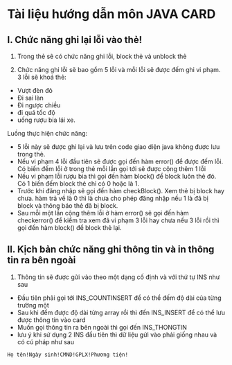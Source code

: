 # Tài liệu hướng dẫn môn JAVA CARD 
## I. Chức năng ghi lại lỗi vào thẻ! 
1. Trong thẻ sẽ có chức năng ghi lỗi, block thẻ và unblock thẻ

2. Chức năng ghi lỗi sẽ bao gồm 5 lỗi và mỗi lỗi sẽ được đếm ghi vi phạm. 3 lỗi sẽ khoá thẻ: 
* Vượt đèn đỏ
* Đi sai làn 
* Đi ngược chiều 
* đi quá tốc độ 
* uống rượu bia lái xe. 

Luồng thực hiện chức năng: 
* 5 lỗi này sẽ được ghi lại và lưu trên code giao diện java không được lưu trong thẻ. 
* Nếu vi phạm 4 lỗi đầu tiên sẽ được gọi đến hàm error() để được đếm lỗi. Có biến đếm lỗi ở trong thẻ mỗi
lần gọi tới sẽ được cộng thêm 1 lỗi 
* Nếu vi phạm lỗi rượu bia thì gọi đến hàm block() để block luôn thẻ đó. Có 1 biến đếm block thẻ chỉ có 0 hoặc là 1. 
* Trước khi đăng nhập sẽ gọi đến hàm checkBlock(). Xem thẻ bị block hay chưa. hàm trả về là 0 thì là chưa cho phép đăng nhập nếu 1 là đã bị block và thông báo thẻ đã bị block. 
* Sau mỗi một lần cộng thêm lỗi ở hàm error() sẽ gọi đến hàm checkerror() để kiểm tra xem đã vi phạm 3 lỗi hay chưa nếu 3 lỗi rồi thì gọi đến hàm block() để block thẻ lại.

## II. Kịch bản chức năng ghi thông tin và in thông tin ra bên ngoài

1. Thông tin sẽ được gửi vào theo một dạng cố định và với thứ tự INS như sau
* Đầu tiên phải gọi tới INS_COUNTINSERT để có thể đếm độ dài của từng trường một
* Sau khi đếm được độ dài từng array rồi thì đến INS_INSERT để có thể lưu được thông tin vào card 
* Muốn gọi thông tin ra bên ngoài thì gọi đến INS_THONGTIN
* lưu ý khi sử dụng 2 INS đầu tiên thì dữ liệu gửi vào phải giống nhau và có cú pháp như sau

```
Họ tên!Ngày sinh!CMND!GPLX!Phương tiện!
```